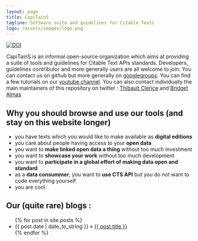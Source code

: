 ```yaml
---
layout: page
title: CapiTainS
tagline: Software suite and guidelines for Citable Texts
logo: /assets/images/logo.png
---
```


[![DOI](https://zenodo.org/badge/37591459.svg)](https://zenodo.org/badge/latestdoi/37591459)

CapiTainS is an informal open-source organization which aims at providing a suite of tools and guidelines for Citable Text APIs standards. Developers, guidelines contributor and more generally users are all welcome to join. You can contact us on github but more generally on [googlegroups](https://groups.google.com/forum/#!forum/capitains). You can find a few tutorials on our [youtube channel](https://www.youtube.com/channel/UCvwGuaIuATNfnM_TwhPMn7w). You can also contact individually the main maintainers of this repository on twitter : [Thibault Clérice](https://twitter.com/PonteIneptique) and [Bridget Almas](https://twitter.com/BridgetAlmas)

## Why you should browse and use our tools (and stay on this website longer)

- you have texts which you would like to make available as **digital editions**
- you care about people having access to your **open data**
- you want to **make linked open data a thing** without too much investment
- you want to **showcase your work** without too much development
- you want to **participate in a global effort of making data open and standard**
- as a **data consummer**, you want to **use CTS API** but you do not want to code everything yourself
- you are cool.

## Our (quite rare) blogs :

<ul class="posts">
  {% for post in site.posts %}
    <li><span>{{ post.date | date_to_string }}</span> &raquo; <a href="{{ BASE_PATH }}{{ post.url }}">{{ post.title }}</a></li>
  {% endfor %}
</ul>